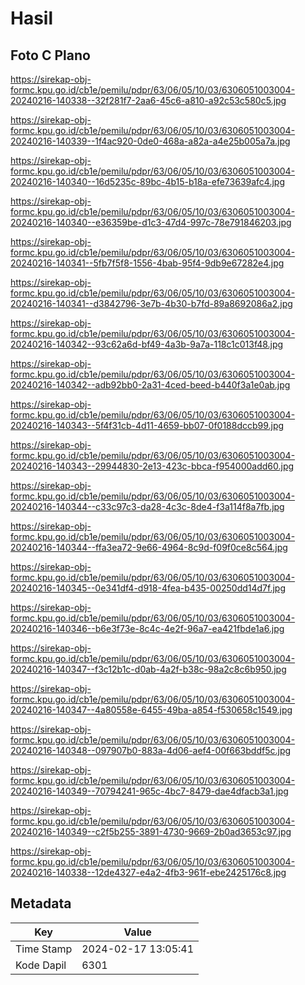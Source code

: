 # Hasil

## Foto C Plano

https://sirekap-obj-formc.kpu.go.id/cb1e/pemilu/pdpr/63/06/05/10/03/6306051003004-20240216-140338--32f281f7-2aa6-45c6-a810-a92c53c580c5.jpg

https://sirekap-obj-formc.kpu.go.id/cb1e/pemilu/pdpr/63/06/05/10/03/6306051003004-20240216-140339--1f4ac920-0de0-468a-a82a-a4e25b005a7a.jpg

https://sirekap-obj-formc.kpu.go.id/cb1e/pemilu/pdpr/63/06/05/10/03/6306051003004-20240216-140340--16d5235c-89bc-4b15-b18a-efe73639afc4.jpg

https://sirekap-obj-formc.kpu.go.id/cb1e/pemilu/pdpr/63/06/05/10/03/6306051003004-20240216-140340--e36359be-d1c3-47d4-997c-78e791846203.jpg

https://sirekap-obj-formc.kpu.go.id/cb1e/pemilu/pdpr/63/06/05/10/03/6306051003004-20240216-140341--5fb7f5f8-1556-4bab-95f4-9db9e67282e4.jpg

https://sirekap-obj-formc.kpu.go.id/cb1e/pemilu/pdpr/63/06/05/10/03/6306051003004-20240216-140341--d3842796-3e7b-4b30-b7fd-89a8692086a2.jpg

https://sirekap-obj-formc.kpu.go.id/cb1e/pemilu/pdpr/63/06/05/10/03/6306051003004-20240216-140342--93c62a6d-bf49-4a3b-9a7a-118c1c013f48.jpg

https://sirekap-obj-formc.kpu.go.id/cb1e/pemilu/pdpr/63/06/05/10/03/6306051003004-20240216-140342--adb92bb0-2a31-4ced-beed-b440f3a1e0ab.jpg

https://sirekap-obj-formc.kpu.go.id/cb1e/pemilu/pdpr/63/06/05/10/03/6306051003004-20240216-140343--5f4f31cb-4d11-4659-bb07-0f0188dccb99.jpg

https://sirekap-obj-formc.kpu.go.id/cb1e/pemilu/pdpr/63/06/05/10/03/6306051003004-20240216-140343--29944830-2e13-423c-bbca-f954000add60.jpg

https://sirekap-obj-formc.kpu.go.id/cb1e/pemilu/pdpr/63/06/05/10/03/6306051003004-20240216-140344--c33c97c3-da28-4c3c-8de4-f3a114f8a7fb.jpg

https://sirekap-obj-formc.kpu.go.id/cb1e/pemilu/pdpr/63/06/05/10/03/6306051003004-20240216-140344--ffa3ea72-9e66-4964-8c9d-f09f0ce8c564.jpg

https://sirekap-obj-formc.kpu.go.id/cb1e/pemilu/pdpr/63/06/05/10/03/6306051003004-20240216-140345--0e341df4-d918-4fea-b435-00250dd14d7f.jpg

https://sirekap-obj-formc.kpu.go.id/cb1e/pemilu/pdpr/63/06/05/10/03/6306051003004-20240216-140346--b6e3f73e-8c4c-4e2f-96a7-ea421fbde1a6.jpg

https://sirekap-obj-formc.kpu.go.id/cb1e/pemilu/pdpr/63/06/05/10/03/6306051003004-20240216-140347--f3c12b1c-d0ab-4a2f-b38c-98a2c8c6b950.jpg

https://sirekap-obj-formc.kpu.go.id/cb1e/pemilu/pdpr/63/06/05/10/03/6306051003004-20240216-140347--4a80558e-6455-49ba-a854-f530658c1549.jpg

https://sirekap-obj-formc.kpu.go.id/cb1e/pemilu/pdpr/63/06/05/10/03/6306051003004-20240216-140348--097907b0-883a-4d06-aef4-00f663bddf5c.jpg

https://sirekap-obj-formc.kpu.go.id/cb1e/pemilu/pdpr/63/06/05/10/03/6306051003004-20240216-140349--70794241-965c-4bc7-8479-dae4dfacb3a1.jpg

https://sirekap-obj-formc.kpu.go.id/cb1e/pemilu/pdpr/63/06/05/10/03/6306051003004-20240216-140349--c2f5b255-3891-4730-9669-2b0ad3653c97.jpg

https://sirekap-obj-formc.kpu.go.id/cb1e/pemilu/pdpr/63/06/05/10/03/6306051003004-20240216-140338--12de4327-e4a2-4fb3-961f-ebe2425176c8.jpg


## Metadata

| Key        | Value               |
| ---------- | ------------------- |
| Time Stamp | 2024-02-17 13:05:41 |
| Kode Dapil | 6301                |



